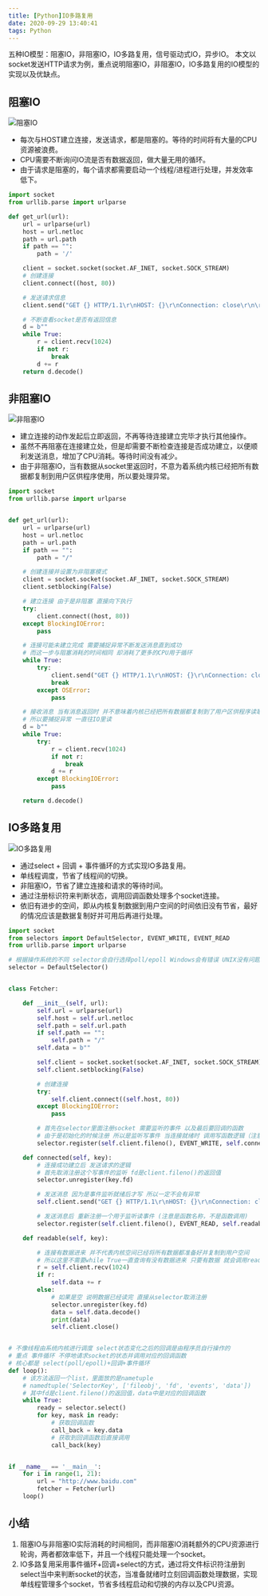 ```yaml
---
title: [Python]IO多路复用
date: 2020-09-29 13:40:41
tags: Python
---
```


五种IO模型：阻塞IO，非阻塞IO，IO多路复用，信号驱动式IO，异步IO。
本文以socket发送HTTP请求为例，重点说明阻塞IO，非阻塞IO，IO多路复用的IO模型的实现以及优缺点。
<!-- more -->
## 阻塞IO

![阻塞IO](阻塞IO.jpg)

* 每次与HOST建立连接，发送请求，都是阻塞的。等待的时间将有大量的CPU资源被浪费。
* CPU需要不断询问IO流是否有数据返回，做大量无用的循环。
* 由于请求是阻塞的，每个请求都需要启动一个线程/进程进行处理，并发效率低下。

```python
import socket
from urllib.parse import urlparse

def get_url(url):
    url = urlparse(url)
    host = url.netloc
    path = url.path
    if path == "":
        path = '/'

    client = socket.socket(socket.AF_INET, socket.SOCK_STREAM)
    # 创建连接
    client.connect((host, 80))

    # 发送请求信息
    client.send("GET {} HTTP/1.1\r\nHOST: {}\r\nConnection: close\r\n\r\n".format(path, host).encode())

    # 不断查看socket是否有返回信息
    d = b""
    while True:
        r = client.recv(1024)
        if not r:
            break
        d += r
    return d.decode()

```



## 非阻塞IO

![非阻塞IO](非阻塞IO.jpeg)

* 建立连接的动作发起后立即返回，不再等待连接建立完毕才执行其他操作。
* 虽然不再阻塞在连接建立处，但是却需要不断检查连接是否成功建立，以便顺利发送消息，增加了CPU消耗。等待时间没有减少。
* 由于非阻塞IO，当有数据从socket里返回时，不意为着系统内核已经把所有数据都复制到用户区供程序使用，所以要处理异常。

```python
import socket
from urllib.parse import urlparse


def get_url(url):
    url = urlparse(url)
    host = url.netloc
    path = url.path
    if path == "":
        path = "/"

    # 创建连接并设置为非阻塞模式
    client = socket.socket(socket.AF_INET, socket.SOCK_STREAM)
    client.setblocking(False)

    # 建立连接 由于是非阻塞 直接向下执行
    try:
        client.connect((host, 80))
    except BlockingIOError:
        pass

    # 连接可能未建立完成 需要捕捉异常不断发送消息直到成功
    # 而这一步与阻塞消耗的时间相同 却消耗了更多的CPU用于循环
    while True:
        try:
            client.send("GET {} HTTP/1.1\r\nHOST: {}\r\nConnection: close\r\n\r\n".format(path, host).encode())
            break
        except OSError:
            pass

    # 接收消息 当有消息返回时 并不意味着内核已经把所有数据都复制到了用户区供程序读取
    # 所以要捕捉异常 一直往IO里读
    d = b""
    while True:
        try:
            r = client.recv(1024)
            if not r:
                break
            d += r
        except BlockingIOError:
            pass

    return d.decode()

```



## IO多路复用

![IO多路复用](IO多路复用.jpeg)

* 通过select + 回调 + 事件循环的方式实现IO多路复用。
* 单线程调度，节省了线程间的切换。
* 非阻塞IO，节省了建立连接和请求的等待时间。
* 通过注册标识符来判断状态，调用回调函数处理多个socket连接。
* 依旧有进步的空间，即从内核复制数据到用户空间的时间依旧没有节省，最好的情况应该是数据复制好并可用后再进行处理。

```python
import socket
from selectors import DefaultSelector, EVENT_WRITE, EVENT_READ
from urllib.parse import urlparse

# 根据操作系统的不同 selector会自行选择poll/epoll Windows会有错误 UNIX没有问题
selector = DefaultSelector()


class Fetcher:

    def __init__(self, url):
        self.url = urlparse(url)
        self.host = self.url.netloc
        self.path = self.url.path
        if self.path == "":
            self.path = "/"
        self.data = b""

        self.client = socket.socket(socket.AF_INET, socket.SOCK_STREAM)
        self.client.setblocking(False)

        # 创建连接
        try:
            self.client.connect((self.host, 80))
        except BlockingIOError:
            pass

        # 首先在selector里面注册socket 需要监听的事件 以及最后要回调的函数
        # 由于是初始化的时候注册 所以是监听写事件 当连接就绪时 调用写函数逻辑（注意是函数名称，不是函数调用）
        selector.register(self.client.fileno(), EVENT_WRITE, self.connected)

    def connected(self, key):
        # 连接成功建立后 发送请求的逻辑
        # 首先取消注册这个写事件的监听 fd是client.fileno()的返回值
        selector.unregister(key.fd)

        # 发送消息 因为是事件监听就绪后才写 所以一定不会有异常
        self.client.send("GET {} HTTP/1.1\r\nHOST: {}\r\nConnection: close\r\n\r\n".format(self.path, self.host).encode())

        # 发送消息后 重新注册一个用于监听读事件 (注意是函数名称，不是函数调用)
        selector.register(self.client.fileno(), EVENT_READ, self.readable)

    def readable(self, key):

        # 连接有数据进来 并不代表内核空间已经将所有数据都准备好并复制到用户空间
        # 所以这里不需要while True一直查询有没有数据进来 只要有数据 就会调用readable方法进行读取
        r = self.client.recv(1024)
        if r:
            self.data += r
        else:
            # 如果是空 说明数据已经读完 直接从selector取消注册
            selector.unregister(key.fd)
            data = self.data.decode()
            print(data)
            self.client.close()


# 不像线程由系统内核进行调度 select状态变化之后的回调是由程序员自行操作的
# 重点 事件循环 不停地请求socket的状态并调用对应的回调函数
# 核心都是 select(poll/epoll)+回调+事件循环
def loop():
    # 该方法返回一个list，里面放的是nametuple
    # namedtuple('SelectorKey', ['fileobj', 'fd', 'events', 'data'])
    # 其中fd是client.fileno()的返回值，data中是对应的回调函数
    while True:
        ready = selector.select()
        for key, mask in ready:
            # 获取回调函数
            call_back = key.data
            # 获取到回调函数后直接调用
            call_back(key)


if __name__ == '__main__':
    for i in range(1, 21):
        url = "http://www.baidu.com"
        fetcher = Fetcher(url)
    loop()
```

## 小结

1. 阻塞IO与非阻塞IO实际消耗的时间相同，而非阻塞IO消耗额外的CPU资源进行轮询，两者都效率低下，并且一个线程只能处理一个socket。
2. IO多路复用采用事件循环+回调+select的方式，通过将文件标识符注册到select当中来判断socket的状态，当准备就绪时立刻回调函数处理数据，实现单线程管理多个socket，节省多线程启动和切换的内存以及CPU资源。

